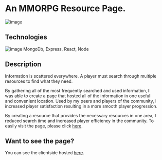 # An MMORPG Resource Page.
![image](https://user-images.githubusercontent.com/98493892/211601180-c57c7b23-4839-4ab6-8a0b-dee148d7b521.png)

## Technologies 
![image](https://user-images.githubusercontent.com/98493892/211602376-9b4b59e1-1ccf-4cfb-9bcc-54aec60971c6.png)
MongoDb, Express, React, Node

## Description
Information is scattered everywhere.
A player must search through multiple resources to find what they need.

By gathering all of the most frequently searched and used information, I was able to create a page that hosted all of the information in one useful and convenient location. Used by my peers and players of the community, I increased player satisfaction resulting in a more smooth player progression.

By creating a resource that provides the necessary resources in one area, I reduced search time and increased player efficiency in the community.
To easily visit the page, please click [here](https://nguyenvbrc.github.io/OmokPlace/).

## Want to see the page?
You can see the clientside hosted [here](https://nguyenvbrc.github.io/OmokPlace/).
